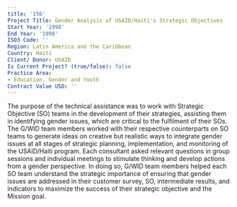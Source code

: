 ```yaml
---
title: '156'
Project Title: Gender Analysis of USAID/Haiti's Strategic Objectives
Start Year: '1998'
End Year: '1998'
ISO3 Code: ''
Region: Latin America and the Caribbean
Country: Haiti
Client/ Donor: USAID
Is Current Project? (true/false): false
Practice Area:
- Education, Gender and Youth
Contract Value USD: ''
---
```


The purpose of the technical assistance was to work with Strategic Objective (SO) teams in the development of their strategies, assisting them in identifying gender issues, which are critical to the fulfilment of their SOs. The G/WID team members worked with their respective counterparts on SO teams to generate ideas on creative but realistic ways to integrate gender issues at all stages of strategic planning, implementation, and monitoring of the USAID/Haiti program. Each consultant asked relevant questions in group sessions and individual meetings to stimulate thinking and develop actions from a gender perspective. In doing so, G/WID team members helped each SO team understand the strategic importance of ensuring that gender issues are addressed in their customer survey, SO, intermediate results, and indicators to maximize the success of their strategic objective and the Mission goal.
